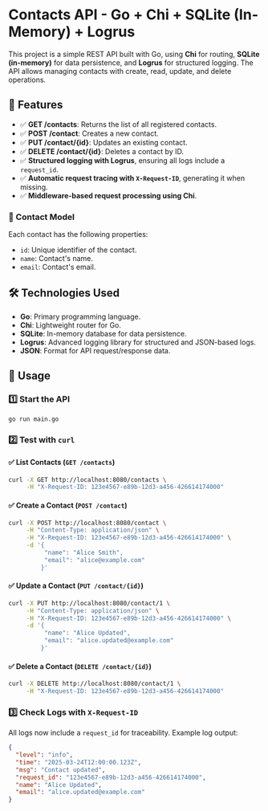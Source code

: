 # Contacts API - Go + Chi + SQLite (In-Memory) + Logrus

This project is a simple REST API built with Go, using **Chi** for routing, **SQLite (in-memory)** for data persistence, and **Logrus** for structured logging. The API allows managing contacts with create, read, update, and delete operations.

## 🚀 Features
- ✅ **GET /contacts**: Returns the list of all registered contacts.
- ✅ **POST /contact**: Creates a new contact.
- ✅ **PUT /contact/{id}**: Updates an existing contact.
- ✅ **DELETE /contact/{id}**: Deletes a contact by ID.
- ✅ **Structured logging with Logrus**, ensuring all logs include a `request_id`.
- ✅ **Automatic request tracing with `X-Request-ID`**, generating it when missing.
- ✅ **Middleware-based request processing using Chi**.

### 📌 Contact Model
Each contact has the following properties:
- `id`: Unique identifier of the contact.
- `name`: Contact's name.
- `email`: Contact's email.

## 🛠️ Technologies Used
- **Go**: Primary programming language.
- **Chi**: Lightweight router for Go.
- **SQLite**: In-memory database for data persistence.
- **Logrus**: Advanced logging library for structured and JSON-based logs.
- **JSON**: Format for API request/response data.

## 📖 Usage
### 1️⃣ Start the API
```bash
go run main.go
```

### 2️⃣ Test with `curl`
#### ✅ List Contacts (`GET /contacts`)
```bash
curl -X GET http://localhost:8080/contacts \
     -H "X-Request-ID: 123e4567-e89b-12d3-a456-426614174000"
```

#### ✅ Create a Contact (`POST /contact`)
```bash
curl -X POST http://localhost:8080/contact \
     -H "Content-Type: application/json" \
     -H "X-Request-ID: 123e4567-e89b-12d3-a456-426614174000" \
     -d '{
          "name": "Alice Smith",
          "email": "alice@example.com"
         }'
```

#### ✅ Update a Contact (`PUT /contact/{id}`)
```bash
curl -X PUT http://localhost:8080/contact/1 \
     -H "Content-Type: application/json" \
     -H "X-Request-ID: 123e4567-e89b-12d3-a456-426614174000" \
     -d '{
          "name": "Alice Updated",
          "email": "alice.updated@example.com"
         }'
```

#### ✅ Delete a Contact (`DELETE /contact/{id}`)
```bash
curl -X DELETE http://localhost:8080/contact/1 \
     -H "X-Request-ID: 123e4567-e89b-12d3-a456-426614174000"
```

### 3️⃣ Check Logs with `X-Request-ID`
All logs now include a `request_id` for traceability. Example log output:
```json
{
  "level": "info",
  "time": "2025-03-24T12:00:00.123Z",
  "msg": "Contact updated",
  "request_id": "123e4567-e89b-12d3-a456-426614174000",
  "name": "Alice Updated",
  "email": "alice.updated@example.com"
}
```